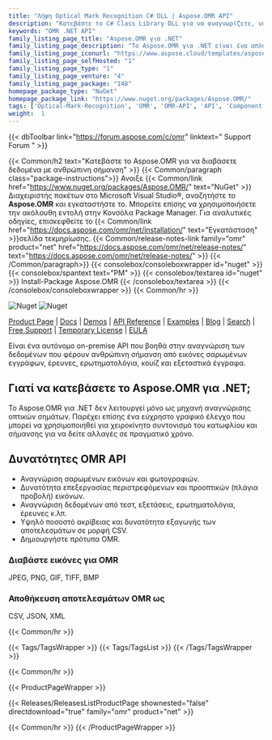 ```yaml
---
title: "Λήψη Optical Mark Recognition C# DLL | Aspose.OMR API"
description: "Κατεβάστε το C# Class Library DLL για να αναγνωρίζετε, να εντοπίζετε, να διαβάζετε και να εξάγετε δεδομένα με ανθρώπινη σήμανση από σαρωμένες εικόνες, φωτογραφίες και έγγραφα μέσω .NET API. Εξαγωγή αποτελέσματος σε CSV."
keywords: "OMR .NET API"
family_listing_page_title: "Aspose.OMR για .NET"
family_listing_page_description: "Το Aspose.OMR για .NET είναι ένα απλό στη χρήση API που επιτρέπει στους προγραμματιστές να εκτελούν λειτουργία OMR σε εικόνες. Το Aspose.OMR μπορεί να εκτελέσει λειτουργία OMR σε αρχεία εικόνας JPEG, PNG, GIF, TIFF και BMP και να αποθηκεύσει την έξοδο σε μορφή CSV."
family_listing_page_iconurl: "https://www.aspose.cloud/templates/aspose/App_Themes/V3/images/omr/272x272/aspose_omr-for-net.png"
family_listing_page_selfHosted: "1"
family_listing_page_type: "1"
family_listing_page_venture: "4"
family_listing_page_package: "148"
homepage_package_type: "NuGet"
homepage_package_link: "https://www.nuget.org/packages/Aspose.OMR/"
tags: ['Optical-Mark-Recognition', 'OMR', 'OMR-API', 'API', 'Component', 'Library', 'Windows', '.NET-Framework', 'Framework', 'OMR-Template', 'Answer-Sheet', 'Text-OMR', 'Answer-Sheet-OMR', 'Choide-Box-OMR', 'Grid-OMR', 'Image-OMR', 'Barcode-OMR', 'OMR-Text-Markup', 'OMR-to-PDF', 'Barcode-Recognition', 'OMR-Graphical-Control', 'OMR-to-CSV']
weight:  1
---
```


{{< dbToolbar link="https://forum.aspose.com/c/omr" linktext=" Support Forum " >}}

{{< Common/h2 text="Κατεβάστε το Aspose.OMR για να διαβάσετε δεδομένα με ανθρώπινη σήμανση"  >}}
{{< Common/paragraph class="package-instructions">}}
Ανοιξε
{{< Common/link href="https://www.nuget.org/packages/Aspose.OMR/" text="NuGet"  >}}Διαχειριστής πακέτων στο Microsoft Visual Studio®, αναζητήστε το <b>Aspose.OMR</b> και εγκαταστήστε το. Μπορείτε επίσης να χρησιμοποιήσετε την ακόλουθη εντολή στην Κονσόλα Package Manager. Για αναλυτικές οδηγίες, επισκεφθείτε το
{{< Common/link href="https://docs.aspose.com/omr/net/installation/" text="Εγκατάσταση"  >}}σελίδα τεκμηρίωσης.
{{< Common/release-notes-link family="omr" product="net" href="https://docs.aspose.com/omr/net/release-notes/" text="https://docs.aspose.com/omr/net/release-notes/"  >}}
{{< /Common/paragraph>}}
{{< consolebox/consoleboxwrapper id="nuget" >}}
       {{< consolebox/spantext text="PM" >}}
       {{< consolebox/textarea id="nuget" >}} Install-Package Aspose.OMR {{< /consolebox/textarea >}}
{{< /consolebox/consoleboxwrapper >}}
{{< Common/hr >}}

![Nuget](https://img.shields.io/nuget/v/Aspose.OMR) ![Nuget](https://img.shields.io/nuget/dt/Aspose.OMR?label=nuget%20downloads)

[Product Page](https://products.aspose.com/omr/net/) | [Docs](https://docs.aspose.com/omr/net/) | [Demos](https://products.aspose.app/omr/family) | [API Reference](https://reference.aspose.com/omr/net/) | [Examples](https://github.com/aspose-omr/Aspose.OMR-for-.NET) | [Blog](https://blog.aspose.com/category/omr/) | [Search](https://search.aspose.com/) | [Free Support](https://forum.aspose.com/c/omr) | [Temporary License](https://purchase.aspose.com/temporary-license) | [EULA](https://about.aspose.com/legal/eula/)

Είναι ένα αυτόνομο on-premise API που βοηθά στην αναγνώριση των δεδομένων που φέρουν ανθρώπινη σήμανση από εικόνες σαρωμένων εγγράφων, έρευνες, ερωτηματολόγια, κουίζ και εξεταστικά έγγραφα.

## Γιατί να κατεβάσετε το Aspose.OMR για .NET;

Το Aspose.OMR για .NET δεν λειτουργεί μόνο ως μηχανή αναγνώρισης οπτικών σημάτων. Παρέχει επίσης ένα εύχρηστο γραφικό έλεγχο που μπορεί να χρησιμοποιηθεί για χειροκίνητο συντονισμό του κατωφλίου και σήμανσης για να δείτε αλλαγές σε πραγματικό χρόνο.

## Δυνατότητες OMR API

- Αναγνώριση σαρωμένων εικόνων και φωτογραφιών.
- Δυνατότητα επεξεργασίας περιστρεφόμενων και προοπτικών (πλάγια προβολή) εικόνων.
- Αναγνώριση δεδομένων από τεστ, εξετάσεις, ερωτηματολόγια, έρευνες κ.λπ.
- Υψηλό ποσοστό ακρίβειας και δυνατότητα εξαγωγής των αποτελεσμάτων σε μορφή CSV.
- Δημιουργήστε πρότυπα OMR.

### Διαβάστε εικόνες για OMR

JPEG, PNG, GIF, TIFF, BMP

### Αποθήκευση αποτελεσμάτων OMR ως

CSV, JSON, XML

{{< Common/hr >}}

{{< Tags/TagsWrapper >}}
 {{< Tags/TagsList >}}
{{< /Tags/TagsWrapper >}}

{{< Common/hr >}}

{{< ProductPageWrapper >}}
<!-- ReleasesListProductPage-->
   {{< Releases/ReleasesListProductPage shownested="false"  directdownload="true" family="omr" product="net" >}}
<!-- /ReleasesListProductPage-->
{{< Common/hr >}}
{{< /ProductPageWrapper >}}

